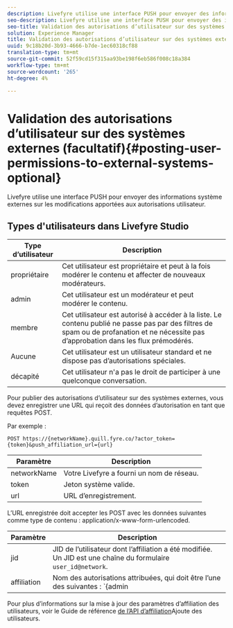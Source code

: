 ```yaml
---
description: Livefyre utilise une interface PUSH pour envoyer des informations système externes sur les modifications apportées aux autorisations utilisateur.
seo-description: Livefyre utilise une interface PUSH pour envoyer des informations système externes sur les modifications apportées aux autorisations utilisateur.
seo-title: Validation des autorisations d’utilisateur sur des systèmes externes (facultatif)
solution: Experience Manager
title: Validation des autorisations d’utilisateur sur des systèmes externes (facultatif)
uuid: 9c18b20d-3b93-4666-b7de-1ec60318cf88
translation-type: tm+mt
source-git-commit: 52f59cd15f315aa93be198f6eb586f008c18a384
workflow-type: tm+mt
source-wordcount: '265'
ht-degree: 4%

---
```



# Validation des autorisations d’utilisateur sur des systèmes externes (facultatif){#posting-user-permissions-to-external-systems-optional}

Livefyre utilise une interface PUSH pour envoyer des informations système externes sur les modifications apportées aux autorisations utilisateur.

## Types d&#39;utilisateurs dans Livefyre Studio

| Type d’utilisateur | Description |
|--- |--- |
| propriétaire | Cet utilisateur est propriétaire et peut à la fois modérer le contenu et affecter de nouveaux modérateurs. |
| admin | Cet utilisateur est un modérateur et peut modérer le contenu. |
| membre | Cet utilisateur est autorisé à accéder à la liste. Le contenu publié ne passe pas par des filtres de spam ou de profanation et ne nécessite pas d’approbation dans les flux prémodérés. |
| Aucune | Cet utilisateur est un utilisateur standard et ne dispose pas d’autorisations spéciales. |
| décapité | Cet utilisateur n&#39;a pas le droit de participer à une quelconque conversation. |

Pour publier des autorisations d’utilisateur sur des systèmes externes, vous devez enregistrer une URL qui reçoit des données d’autorisation en tant que requêtes POST.

Par exemple :

```
POST https://{networkName}.quill.fyre.co/?actor_token={token}&push_affiliation_url={url}
```

| Paramètre | Description |
|--- |--- |
| networkName | Votre Livefyre a fourni un nom de réseau. |
| token | Jeton système valide. |
| url | URL d’enregistrement. |

L’URL enregistrée doit accepter les POST avec les données suivantes comme type de contenu : application/x-www-form-urlencoded.

| Paramètre | Description |
|--- |--- |
| jid | JID de l’utilisateur dont l’affiliation a été modifiée. Un JID est une chaîne du formulaire `user_id@network`. |
| affiliation | Nom des autorisations attribuées, qui doit être l’une des suivantes :  `{admin | member | none | outcast | owner}` |

Pour plus d’informations sur la mise à jour des paramètres d’affiliation des utilisateurs, voir le Guide de référence [de l’API d’affiliation](https://api.livefyre.com/docs/apis/by-category/user-management#operation=urn:livefyre:apis:quill:operations:api:v3.0:affiliation:add:method=post)Ajoute des utilisateurs.
